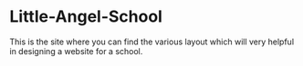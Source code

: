 # Little-Angel-School
This is the site where you can find the various layout which will very helpful in designing a website for a school.
